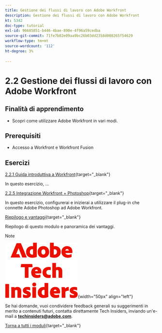 ```yaml
---
title: Gestione dei flussi di lavoro con Adobe Workfront
description: Gestione dei flussi di lavoro con Adobe Workfront
kt: 5342
doc-type: tutorial
exl-id: 96685851-b446-4bae-890e-4f96a59cedba
source-git-commit: 71fe7b82e09aa9bc26b03dd2358d008265f54629
workflow-type: tm+mt
source-wordcount: '112'
ht-degree: 3%

---
```


# 2.2 Gestione dei flussi di lavoro con Adobe Workfront

## Finalità di apprendimento

- Scopri come utilizzare Adobe Workfront in vari modi.

## Prerequisiti

- Accesso a Workfront e Workfront Fusion

## Esercizi

[2.2.1 Guida introduttiva a Workfront](./ex1.md){target="_blank"}

In questo esercizio, ...

[2.2.5 Integrazione Workfront + Photoshop](./ex5.md){target="_blank"}

In questo esercizio, configurerai e inizierai a utilizzare il plug-in che connette Adobe Photoshop ad Adobe Workfront.

[Riepilogo e vantaggi](./summary.md){target="_blank"}

Riepilogo di questo modulo e panoramica dei vantaggi.

>[!NOTE]
>
>![Informazioni tecniche](./../../../assets/images/techinsiders.png){width="50px" align="left"}
>
>Se hai domande, vuoi condividere feedback generali su suggerimenti in merito a contenuti futuri, contatta direttamente Tech Insiders, inviando un&#39;e-mail a **techinsiders@adobe.com**.

[Torna a tutti i moduli](../../../overview.md){target="_blank"}
